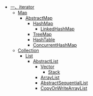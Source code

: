 <!-- GFM-TOC -->
* [一、iterator](#iterator)
    * [Map](#Map)
      * [AbstractMap](#AbstractMap)
        * [HashMap](#HashMap)
           * [LinkedHashMap](#LinkedHashMap)
        * [TreeMap](#TreeMap)
        * [HashTable](#HashTable)
        * [ConcurrentHashMap](#ConcurrentHashMap)
    * [Collection](#Collection)
      * [List](#List)
        * [AbstractList](#AbstractList)
          * [Vector](#Vector)
             * [Stack](#Stack)
          * [ArrayList](#ArrayList)
          * [AbstractSequentialList](#AbstractSequentialList)
          * [CopyOnWriteArrayList](#CopyOnWriteArrayList)





<!-- GFM-TOC -->